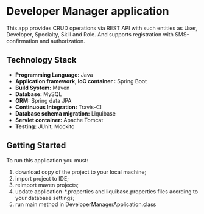 ﻿# Developer Manager application



This app provides CRUD operations via REST API with such entities as User, Developer, Specialty, Skill and Role.
And supports registration with SMS-confirmation and authorization.

## Technology Stack
* **Programming Language:** Java
* **Application framework, IoC container :** Spring Boot
* **Build System:** Maven
* **Database:** MySQL
* **ORM:** Spring data JPA
* **Continuous Integration:** Travis-CI 
* **Database schema migration:** Liquibase
* **Servlet container:** Apache Tomcat
* **Testing:** JUnit, Mockito


## Getting Started
To run this application you must:
1. download copy of the project to your local machine;
2. import project to IDE;
3. reimport maven projects;
4. update application-*.properties and liquibase.properties files acording to your database settings;
5. run main method in DeveloperManagerApplication.class
